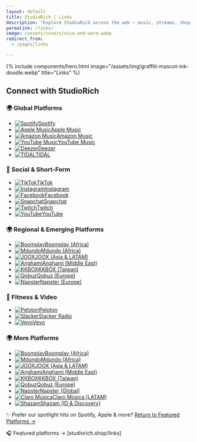 ```yaml
---
layout: default
title: StudioRich | Links
description: "Explore StudioRich across the web – music, streams, shop, and more in one place."
permalink: /links/
image: /assets/covers/nice-and-warm.webp
redirect_from:
  - /pages/links

---
```

{% include components/hero.html
image="/assets/img/graffiti-mascot-ink-doodle.webp"
title="Links" %}
<div class="container">



  <section class="link-hub">
<h2>Connect with StudioRich</h2>

<!-- 🌍 Global Platforms -->
<h3>🌍 Global Platforms</h3>
<ul class="link-list">
  <li><a href="https://open.spotify.com/artist/your-id" target="_blank"><img src="/assets/icons/spotify.svg" alt="Spotify"><span>Spotify</span></a></li>
  <li><a href="https://music.apple.com/artist/your-id" target="_blank"><img src="/assets/icons/apple-music.svg" alt="Apple Music"><span>Apple Music</span></a></li>
  <li><a href="https://www.amazon.com/music/artist/your-id" target="_blank"><img src="/assets/icons/amazon.svg" alt="Amazon Music"><span>Amazon Music</span></a></li>
  <li><a href="https://music.youtube.com/channel/your-id" target="_blank"><img src="/assets/icons/youtube-music.svg" alt="YouTube Music"><span>YouTube Music</span></a></li>
  <li><a href="https://www.deezer.com/en/artist/your-id" target="_blank"><img src="/assets/icons/deezer.svg" alt="Deezer"><span>Deezer</span></a></li>
  <li><a href="https://tidal.com/browse/artist/your-id" target="_blank"><img src="/assets/icons/tidal.svg" alt="TIDAL"><span>TIDAL</span></a></li>
</ul>

<!-- 📱 Social & Short-Form -->
<h3>📱 Social & Short‑Form</h3>
<ul class="link-list">
  <li><a href="https://www.tiktok.com/@StudioRich" target="_blank"><img src="/assets/icons/tiktok.svg" alt="TikTok"><span>TikTok</span></a></li>
  <li><a href="https://www.instagram.com/studiorich" target="_blank"><img src="/assets/icons/instagram.svg" alt="Instagram"><span>Instagram</span></a></li>
  <li><a href="https://www.facebook.com/studiorich" target="_blank"><img src="/assets/icons/facebook.svg" alt="Facebook"><span>Facebook</span></a></li>
  <li><a href="https://www.snapchat.com/add/studiorich" target="_blank"><img src="/assets/icons/snapchat.svg" alt="Snapchat"><span>Snapchat</span></a></li>
  <li><a href="https://www.twitch.tv/studiorich" target="_blank"><img src="/assets/icons/twitch.svg" alt="Twitch"><span>Twitch</span></a></li>
  <li><a href="https://www.youtube.com/@Studio-Rich" target="_blank"><img src="/assets/icons/youtube.svg" alt="YouTube"><span>YouTube</span></a></li>
</ul>

<!-- 🌍 Regional & Emerging Platforms -->
<h3>🌍 Regional & Emerging Platforms</h3>
<ul class="link-list">
  <li><a href="https://www.boomplay.com/artist/your-id" target="_blank"><img src="/assets/icons/boomplay.svg" alt="Boomplay"><span>Boomplay (Africa)</span></a></li>
  <li><a href="https://www.mdundo.com/artist/your-id" target="_blank"><img src="/assets/icons/mdundo.svg" alt="Mdundo"><span>Mdundo (Africa)</span></a></li>
  <li><a href="https://www.joox.com/artist/your-id" target="_blank"><img src="/assets/icons/joox.svg" alt="JOOX"><span>JOOX (Asia & LATAM)</span></a></li>
  <li><a href="https://www.anghami.com/artist/your-id" target="_blank"><img src="/assets/icons/anghami.svg" alt="Anghami"><span>Anghami (Middle East)</span></a></li>
  <li><a href="https://www.kkbox.com/artist/your-id" target="_blank"><img src="/assets/icons/kkbox.svg" alt="KKBOX"><span>KKBOX (Taiwan)</span></a></li>
  <li><a href="https://www.qobuz.com/artist/your-id" target="_blank"><img src="/assets/icons/qobuz.svg" alt="Qobuz"><span>Qobuz (Europe)</span></a></li>
  <li><a href="https://www.napster.com/artist/your-id" target="_blank"><img src="/assets/icons/napster.svg" alt="Napster"><span>Napster (Europe)</span></a></li>
</ul>

<!-- 🧘 Fitness & Video -->
<h3>🧘 Fitness & Video</h3>
<ul class="link-list">
  <li><a href="https://www.peloton.com/music/artist/your-id" target="_blank"><img src="/assets/icons/peloton.svg" alt="Peloton"><span>Peloton</span></a></li>
  <li><a href="https://www.slacker.com/artist/your-id" target="_blank"><img src="/assets/icons/slacker.svg" alt="Slacker"><span>Slacker Radio</span></a></li>
  <li><a href="https://www.vevo.com/artist/your-id" target="_blank"><img src="/assets/icons/vevo.svg" alt="Vevo"><span>Vevo</span></a></li>
</ul>

<h3>🌍 More Platforms</h3>
<ul class="link-list">
  <li><a href="https://www.boomplay.com/artists/103729360" target="_blank"><img src="/assets/icons/boomplay.svg" alt="Boomplay"><span>Boomplay (Africa)</span></a></li>
  <li><a href="https://www.mdundo.com/artist/your-id" target="_blank"><img src="/assets/icons/mdundo.svg" alt="Mdundo"><span>Mdundo (Africa)</span></a></li>
  <li><a href="https://www.joox.com/artist/your-id" target="_blank"><img src="/assets/icons/joox.svg" alt="JOOX"><span>JOOX (Asia & LATAM)</span></a></li>
  <li><a href="https://www.anghami.com/artist/your-id" target="_blank"><img src="/assets/icons/anghami.svg" alt="Anghami"><span>Anghami (Middle East)</span></a></li>
  <li><a href="https://www.kkbox.com/artist/your-id" target="_blank"><img src="/assets/icons/kkbox.svg" alt="KKBOX"><span>KKBOX (Taiwan)</span></a></li>
  <li><a href="https://www.qobuz.com/artist/your-id" target="_blank"><img src="/assets/icons/qobuz.svg" alt="Qobuz"><span>Qobuz (Europe)</span></a></li>
  <li><a href="https://www.napster.com/artist/your-id" target="_blank"><img src="/assets/icons/napster.svg" alt="Napster"><span>Napster (Global)</span></a></li>
  <li><a href="https://www.claromusica.com/artist/your-id" target="_blank"><img src="/assets/icons/claro.svg" alt="Claro Música"><span>Claro Música (LATAM)</span></a></li>
  <li><a href="https://www.shazam.com/artist/your-id" target="_blank"><img src="/assets/icons/shazam.svg" alt="Shazam"><span>Shazam (ID & Discovery)</span></a></li>
</ul>

<!-- 🔁 Return to Featured Platforms -->
<p>✨ Prefer our spotlight hits on Spotify, Apple & more? <a href="/featured-links">Return to Featured Platforms →</a></p>

  </section>



🎧 Featured platforms → [studiorich.shop/links]

